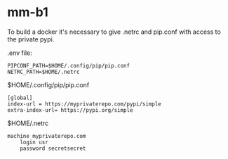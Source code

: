 # mm-b1

To build a docker it's necessary to give .netrc and pip.conf with access to the private pypi.

.env file:
```
PIPCONF_PATH=$HOME/.config/pip/pip.conf
NETRC_PATH=$HOME/.netrc
```

$HOME/.config/pip/pip.conf
```
[global]
index-url = https://myprivaterepo.com/pypi/simple
extra-index-url= https://pypi.org/simple
```
$HOME/.netrc
```
machine myprivaterepo.com
	login usr
	password secretsecret
```
